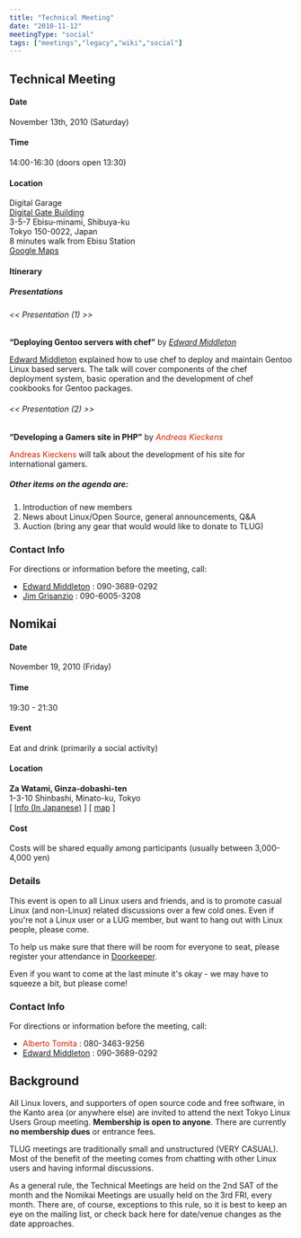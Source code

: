 ```yaml
---
title: "Technical Meeting"
date: "2010-11-12"
meetingType: "social"
tags: ["meetings","legacy","wiki","social"]
---
```


<h2 id="technical_meeting">Technical Meeting</h2>
<h4 id="date">Date</h4>
<p>November 13th, 2010 (Saturday)</p>
<h4 id="time">Time</h4>
<p>14:00-16:30 (doors open 13:30)</p>
<h4 id="location">Location</h4>
<p>Digital Garage<br />
<a href="http://garage.co.jp/en/corporate/access.html">Digital Gate Building</a><br />
3-5-7 Ebisu-minami, Shibuya-ku<br />
Tokyo 150-0022, Japan<br />
8 minutes walk from Ebisu Station<br />
<a href="http://maps.google.com/maps?f=d&amp;source=s_d&amp;saddr=%E6%97%A5%E6%9C%AC%E6%81%B5%E6%AF%94%E5%AF%BF%E9%A7%85%EF%BC%88%E6%9D%B1%E4%BA%AC%EF%BC%89&amp;daddr=Japan,+T%C5%8Dky%C5%8D-to+Shibuya-ku%E6%81%B5%E6%AF%94%E5%AF%BF%E5%8D%97%EF%BC%93%E4%B8%81%E7%9B%AE%EF%BC%95&amp;hl=en&amp;geocode=%3BCTg1S3I7T1mrFRLrHwIdHbZTCCnTqvBhRosYYDHVL2hIMlanwg&amp;mra=ls&amp;sll=35.646226,139.703837&amp;sspn=0.045058,0.05579&amp;g=%E6%B8%8B%E8%B0%B7%E5%8C%BA%E6%81%B5%E6%AF%94%E5%AF%BF%E5%8D%973-5-7&amp;ie=UTF8&amp;z=17&amp;start=0">Google Maps</a></p>
<h4 id="itinerary">Itinerary</h4>
<h5 id="presentations">Presentations</h5>
<h6 id="presentation_1">&lt;&lt; Presentation (1) &gt;&gt;</h6>
<p><strong>“Deploying Gentoo servers with chef”</strong> by <em><a href="./Edward_Middleton">Edward Middleton</a></em></p>
<p><a href="./Edward_Middleton">Edward Middleton</a> explained how to use chef to deploy and maintain Gentoo Linux based servers. The talk will cover components of the chef deployment system, basic operation and the development of chef cookbooks for Gentoo packages.</p>
<h6 id="presentation_2">&lt;&lt; Presentation (2) &gt;&gt;</h6>
<p><strong>“Developing a Gamers site in PHP”</strong> by <em><font color="#CC2200">Andreas Kieckens</font></em></p>
<p><font color="#CC2200">Andreas Kieckens</font> will talk about the development of his site for international gamers.</p>
<h5 id="other_items_on_the_agenda_are">Other items on the agenda are:</h5>
<ol>
<li>Introduction of new members</li>
<li>News about Linux/Open Source, general announcements, Q&amp;A</li>
<li>Auction (bring any gear that would would like to donate to TLUG)</li>
</ol>
<h3 id="contact_info">Contact Info</h3>
<p>For directions or information before the meeting, call:</p>
<ul>
<li><a href="./Edward_Middleton">Edward Middleton</a> : 090-3689-0292</li>
<li><a href="./Jim_Grisanzio">Jim Grisanzio</a> : 090-6005-3208</li>
</ul>
<h2 id="nomikai">Nomikai</h2>
<h4 id="date_1">Date</h4>
<p>November 19, 2010 (Friday)</p>
<h4 id="time_1">Time</h4>
<p>19:30 - 21:30</p>
<h4 id="event">Event</h4>
<p>Eat and drink (primarily a social activity)</p>
<h4 id="location_1">Location</h4>
<p><strong>Za Watami, Ginza-dobashi-ten</strong><br />
1-3-10 Shinbashi, Minato-ku, Tokyo<br />
[ <a href="http://r.gnavi.co.jp/a273568/">Info (In Japanese)</a> ]
[ <a href="http://r.gnavi.co.jp/a273568/map/">map</a> ]</p>
<h4 id="cost">Cost</h4>
<p>Costs will be shared equally among participants (usually between 3,000-4,000 yen)</p>
<h3 id="details">Details</h3>
<p>This event is open to all Linux users and friends, and is to promote casual Linux (and non-Linux) related discussions over a few cold ones. Even if you're not a Linux user or a LUG member, but want to hang out with Linux people, please come.</p>
<p>To help us make sure that there will be room for everyone to seat, please register your attendance in <a href="http://tlug.doorkeeper.jp/">Doorkeeper</a>.</p>
<p>Even if you want to come at the last minute it's okay - we may have to squeeze a bit, but please come!</p>
<h3 id="contact_info_1">Contact Info</h3>
<p>For directions or information before the meeting, call:</p>
<ul>
<li><font color="#CC2200">Alberto Tomita</font> : 080-3463-9256</li>
<li><a href="./Edward_Middleton">Edward Middleton</a> : 090-3689-0292</li>
</ul>

<h2 id="introduction">Background</h2>
<p>All Linux lovers, and supporters of open source code and free software, in the Kanto area (or anywhere else) are invited to attend the next Tokyo Linux Users Group meeting. <b>Membership is open to anyone</b>. There are currently <b>no membership dues</b> or entrance fees.</p>
<p>TLUG meetings are traditionally small and unstructured (VERY CASUAL). Most of the benefit of the meeting comes from chatting with other Linux users and having informal discussions.</p>
<p>As a general rule, the Technical Meetings are held on the 2nd SAT of the month and the Nomikai Meetings are usually held on the 3rd FRI, every month. There are, of course, exceptions to this rule, so it is best to keep an eye on the mailing list, or check back here for date/venue changes as the date approaches.</p>
